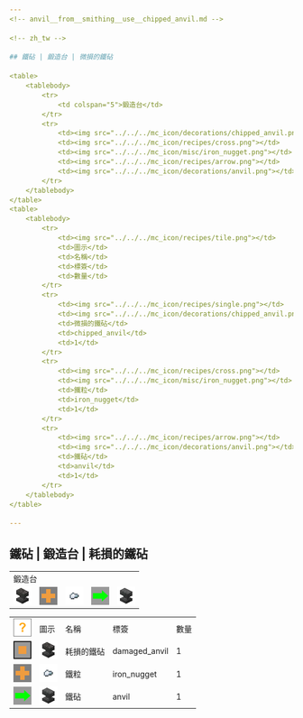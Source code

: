 ```yaml
---
<!-- anvil__from__smithing__use__chipped_anvil.md -->

<!-- zh_tw -->

## 鐵砧 | 鍛造台 | 微損的鐵砧

<table>
	<tablebody>
		<tr>
			<td colspan="5">鍛造台</td>
		</tr>
		<tr>
			<td><img src="../../../mc_icon/decorations/chipped_anvil.png"></td>
			<td><img src="../../../mc_icon/recipes/cross.png"></td>
			<td><img src="../../../mc_icon/misc/iron_nugget.png"></td>
			<td><img src="../../../mc_icon/recipes/arrow.png"></td>
			<td><img src="../../../mc_icon/decorations/anvil.png"></td>
		</tr>
	</tablebody>
</table>
<table>
	<tablebody>
		<tr>
			<td><img src="../../../mc_icon/recipes/tile.png"></td>
			<td>圖示</td>
			<td>名稱</td>
			<td>標簽</td>
			<td>數量</td>
		</tr>
		<tr>
			<td><img src="../../../mc_icon/recipes/single.png"></td>
			<td><img src="../../../mc_icon/decorations/chipped_anvil.png"></td>
			<td>微損的鐵砧</td>
			<td>chipped_anvil</td>
			<td>1</td>
		</tr>
		<tr>
			<td><img src="../../../mc_icon/recipes/cross.png"></td>
			<td><img src="../../../mc_icon/misc/iron_nugget.png"></td>
			<td>鐵粒</td>
			<td>iron_nugget</td>
			<td>1</td>
		</tr>
		<tr>
			<td><img src="../../../mc_icon/recipes/arrow.png"></td>
			<td><img src="../../../mc_icon/decorations/anvil.png"></td>
			<td>鐵砧</td>
			<td>anvil</td>
			<td>1</td>
		</tr>
	</tablebody>
</table>

---
```

<!-- anvil__from__smithing__use__damaged_anvil.md -->

<!-- zh_tw -->

## 鐵砧 | 鍛造台 | 耗損的鐵砧

<table>
	<tablebody>
		<tr>
			<td colspan="5">鍛造台</td>
		</tr>
		<tr>
			<td><img src="../../../mc_icon/decorations/damaged_anvil.png"></td>
			<td><img src="../../../mc_icon/recipes/cross.png"></td>
			<td><img src="../../../mc_icon/misc/iron_nugget.png"></td>
			<td><img src="../../../mc_icon/recipes/arrow.png"></td>
			<td><img src="../../../mc_icon/decorations/anvil.png"></td>
		</tr>
	</tablebody>
</table>
<table>
	<tablebody>
		<tr>
			<td><img src="../../../mc_icon/recipes/tile.png"></td>
			<td>圖示</td>
			<td>名稱</td>
			<td>標簽</td>
			<td>數量</td>
		</tr>
		<tr>
			<td><img src="../../../mc_icon/recipes/single.png"></td>
			<td><img src="../../../mc_icon/decorations/damaged_anvil.png"></td>
			<td>耗損的鐵砧</td>
			<td>damaged_anvil</td>
			<td>1</td>
		</tr>
		<tr>
			<td><img src="../../../mc_icon/recipes/cross.png"></td>
			<td><img src="../../../mc_icon/misc/iron_nugget.png"></td>
			<td>鐵粒</td>
			<td>iron_nugget</td>
			<td>1</td>
		</tr>
		<tr>
			<td><img src="../../../mc_icon/recipes/arrow.png"></td>
			<td><img src="../../../mc_icon/decorations/anvil.png"></td>
			<td>鐵砧</td>
			<td>anvil</td>
			<td>1</td>
		</tr>
	</tablebody>
</table>

